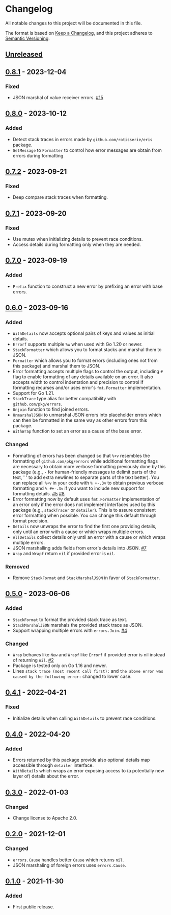# Changelog

All notable changes to this project will be documented in this file.

The format is based on [Keep a Changelog](https://keepachangelog.com/en/1.0.0/),
and this project adheres to [Semantic Versioning](https://semver.org/spec/v2.0.0.html).

## [Unreleased]

## [0.8.1] - 2023-12-04

### Fixed

- JSON marshal of value receiver errors.
  [#15](https://gitlab.com/tozd/go/errors/-/issues/15)

## [0.8.0] - 2023-10-12

### Added

- Detect stack traces in errors made by `github.com/rotisserie/eris` package.
- `GetMessage` to `Formatter` to control how error messages are obtain from
  errors during formatting.

## [0.7.2] - 2023-09-21

### Fixed

- Deep compare stack traces when formatting.

## [0.7.1] - 2023-09-20

### Fixed

- Use mutex when initializing details to prevent race conditions.
- Access details during formatting only when they are needed.

## [0.7.0] - 2023-09-19

### Added

- `Prefix` function to construct a new error by prefixing an error with base errors.

## [0.6.0] - 2023-09-16

### Added

- `WithDetails` now accepts optional pairs of keys and values as initial details.
- `Errorf` supports multiple `%w` when used with Go 1.20 or newer.
- `StackFormatter` which allows you to format stacks and marshal them to JSON.
- `Formatter` which allows you to format errors (including ones not from this package)
  and marshal them to JSON.
- Error formatting accepts multiple flags to control the output, including `#`
  flag to enable formatting of any details available on an error. It also accepts
  width to control indentation and precision to control if formatting recurses and/or
  uses error's `fmt.Formatter` implementation.
- Support for Go 1.21.
- `StackTrace` type alias for better compatibility with `github.com/pkg/errors`.
- `Unjoin` function to find joined errors.
- `UnmarshalJSON` to unmarshal JSON errors into placeholder errors which can then
  be formatted in the same way as other errors from this package.
- `WithWrap` function to set an error as a cause of the base error.

### Changed

- Formatting of errors has been changed so that `%+v` resembles
  the formatting of `github.com/pkg/errors` while additional formatting flags
  are necessary to obtain more verbose formatting previously done by this
  package (e.g., `-` for human-friendly messages to delimit parts of the text,
  ' ' to add extra newlines to separate parts of the text better). You can
  replace all `%+v` in your code with `% +-.3v` to obtain previous verbose formatting
  and `% #+-.3v` if you want to include new support for formatting details.
  [#5](https://gitlab.com/tozd/go/errors/-/issues/5)
  [#8](https://gitlab.com/tozd/go/errors/-/issues/8)
- Error formatting now by default uses `fmt.Formatter` implementation of an error
  only if the error does not implement interfaces used by this package (e.g.,
  `stackTracer` or `detailer`). This is to assure consistent error formatting
  when possible. You can change this default through format precision.
- `Details` now unwraps the error to find the first one providing
  details, only until an error with a cause or which
  wraps multiple errors.
- `AllDetails` collect details only until an error with a cause or which
  wraps multiple errors.
- JSON marshalling adds fields from error's details into JSON.
  [#7](https://gitlab.com/tozd/go/errors/-/issues/7)
- `Wrap` and `Wrapf` return `nil` if provided error is `nil`.

### Removed

- Remove `StackFormat` and `StackMarshalJSON` in favor of `StackFormatter`.

## [0.5.0] - 2023-06-06

### Added

- `StackFormat` to format the provided stack trace as text.
- `StackMarshalJSON` marshals the provided stack trace as JSON.
- Support wrapping multiple errors with `errors.Join`.
  [#4](https://gitlab.com/tozd/go/errors/-/issues/4)

### Changed

- `Wrap` behaves like `New` and `Wrapf` like `Errorf` if provided error is nil
  instead of returning `nil`.
  [#2](https://gitlab.com/tozd/go/errors/-/issues/2)
- Package is tested only on Go 1.16 and newer.
- Lines `stack trace (most recent call first):` and
  `the above error was caused by the following error:` changed to lower case.

## [0.4.1] - 2022-04-21

### Fixed

- Initialize details when calling `WithDetails` to prevent race conditions.

## [0.4.0] - 2022-04-20

### Added

- Errors returned by this package provide also optional details map accessible
  through `detailer` interface.
- `WithDetails` which wraps an error exposing access to (a potentially new layer of)
  details about the error.

## [0.3.0] - 2022-01-03

### Changed

- Change license to Apache 2.0.

## [0.2.0] - 2021-12-01

### Changed

- `errors.Cause` handles better `Cause` which returns `nil`.
- JSON marshaling of foreign errors uses `errors.Cause`.

## [0.1.0] - 2021-11-30

### Added

- First public release.

[unreleased]: https://gitlab.com/tozd/go/errors/-/compare/v0.8.1...main
[0.8.1]: https://gitlab.com/tozd/go/errors/-/compare/v0.8.0...v0.8.1
[0.8.0]: https://gitlab.com/tozd/go/errors/-/compare/v0.7.2...v0.8.0
[0.7.2]: https://gitlab.com/tozd/go/errors/-/compare/v0.7.1...v0.7.2
[0.7.1]: https://gitlab.com/tozd/go/errors/-/compare/v0.7.0...v0.7.1
[0.7.0]: https://gitlab.com/tozd/go/errors/-/compare/v0.6.0...v0.7.0
[0.6.0]: https://gitlab.com/tozd/go/errors/-/compare/v0.5.0...v0.6.0
[0.5.0]: https://gitlab.com/tozd/go/errors/-/compare/v0.4.1...v0.5.0
[0.4.1]: https://gitlab.com/tozd/go/errors/-/compare/v0.4.0...v0.4.1
[0.4.0]: https://gitlab.com/tozd/go/errors/-/compare/v0.3.0...v0.4.0
[0.3.0]: https://gitlab.com/tozd/go/errors/-/compare/v0.2.0...v0.3.0
[0.2.0]: https://gitlab.com/tozd/go/errors/-/compare/v0.1.0...v0.2.0
[0.1.0]: https://gitlab.com/tozd/go/errors/-/tags/v0.1.0

<!-- markdownlint-disable-file MD024 -->
